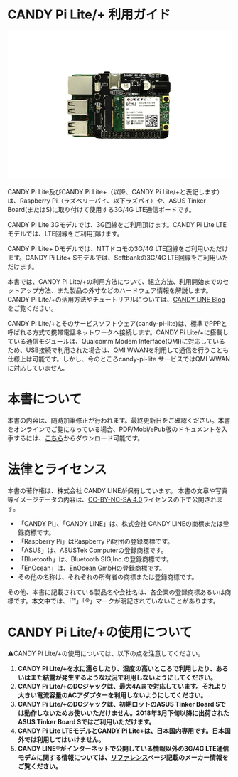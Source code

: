 # CANDY Pi Lite/+ 利用ガイド

![CANDY Pi Lite with Raspberry Pi](/assets/candy-pi-lite-birdview-small.png)

CANDY Pi Lite及びCANDY Pi Lite+（以降、CANDY Pi Lite/+と表記します）は、Raspberry Pi（ラズベリーパイ、以下ラズパイ）や、ASUS Tinker Board(またはS)に取り付けて使用する3G/4G LTE通信ボードです。

CANDY Pi Lite 3Gモデルでは、3G回線をご利用頂けます。CANDY Pi Lite LTEモデルでは、LTE回線をご利用頂けます。

CANDY Pi Lite+ Dモデルでは、NTTドコモの3G/4G LTE回線をご利用いただけます。CANDY Pi Lite+ Sモデルでは、Softbankの3G/4G LTE回線をご利用いただけます。

本書では、CANDY Pi Lite/+の利用方法について、組立方法、利用開始までのセットアップ方法、また製品の外寸などのハードウェア情報を解説します。CANDY Pi Lite/+の活用方法やチュートリアルについては、[CANDY LINE Blog](http://candy-line.tumblr.com/tagged/candypilite) をご覧ください。

CANDY Pi Lite/+とそのサービスソフトウェア(candy-pi-lite)は、標準でPPPと呼ばれる方式で携帯電話ネットワークへ接続します。CANDY Pi Lite/+に搭載している通信モジュールは、Qualcomm Modem Interface(QMI)に対応しているため、USB接続で利用された場合は、QMI WWANを利用して通信を行うことも仕様上は可能です。しかし、今のところcandy-pi-lite サービスではQMI WWANに対応していません。

# 本書について

本書の内容は、随時加筆修正が行われます。最終更新日をご確認ください。本書をオンラインでご覧になっている場合、PDF/Mobi/ePub版のドキュメントを入手するには、[こちら](https://www.gitbook.com/book/candy-line/candy-pi-lite/details)からダウンロード可能です。

# 法律とライセンス

本書の著作権は、株式会社 CANDY LINEが保有しています。
本書の文章や写真等イメージデータの内容は、[CC-BY-NC-SA 4.0](https://creativecommons.org/licenses/by-nc-sa/4.0/)ライセンスの下で公開されます。

- 「CANDY Pi」、「CANDY LINE」は、株式会社 CANDY LINEの商標または登録商標です。
- 「Raspberry Pi」はRaspberry Pi財団の登録商標です。
- 「ASUS」は、ASUSTek Computerの登録商標です。
- 「Bluetooth」は、Bluetooth SIG,Inc.の登録商標です。
- 「EnOcean」は、EnOcean GmbHの登録商標です。
- その他の名称は、それぞれの所有者の商標または登録商標です。

その他、本書に記載されている製品名や会社名は、各企業の登録商標あるいは商標です。本文中では、「™」「®」マークが明記されていないことがあります。

# CANDY Pi Lite/+の使用について

⚠️CANDY Pi Lite/+の使用については、以下の点を注意してください。

1. **CANDY Pi Lite/+を水に濡らしたり、湿度の高いところで利用したり、あるいはまた結露が発生するような状況で利用しないようにしてください。**
1. **CANDY Pi Lite/+のDCジャックは、最大4Aまで対応しています。それより大きい電流容量のACアダプターを利用しないようにしてください。**
1. **CANDY Pi Lite/+のDCジャックは、初期ロットのASUS Tinker Board Sでは動作しないためお使いいただけません。2018年3月下旬以降に出荷されたASUS Tinker Board Sではご利用いただけます。**
1. **CANDY Pi Lite LTEモデルとCANDY Pi Lite+は、日本国内専用です。日本国外では利用してはいけません。**
1. **CANDY LINE®がインターネットで公開している情報以外の3G/4G LTE通信モデムに関する情報については、[リファレンス](references.md)ページ記載のメーカー情報をご覧ください。**

